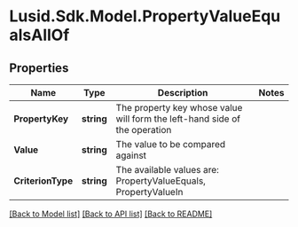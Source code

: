 # Lusid.Sdk.Model.PropertyValueEqualsAllOf

## Properties

Name | Type | Description | Notes
------------ | ------------- | ------------- | -------------
**PropertyKey** | **string** | The property key whose value will form the left-hand side of the operation | 
**Value** | **string** | The value to be compared against | 
**CriterionType** | **string** | The available values are: PropertyValueEquals, PropertyValueIn | 

[[Back to Model list]](../README.md#documentation-for-models) [[Back to API list]](../README.md#documentation-for-api-endpoints) [[Back to README]](../README.md)

